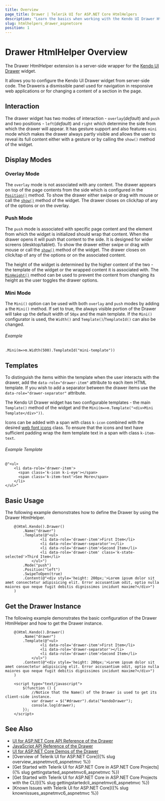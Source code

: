 ```yaml
---
title: Overview
page_title: Drawer | Telerik UI for ASP.NET Core HtmlHelpers
description: "Learn the basics when working with the Kendo UI Drawer HtmlHelper for ASP.NET Core (MVC 6 or ASP.NET Core MVC)."
slug: htmlhelpers_drawer_aspnetcore
position: 1
---
```


# Drawer HtmlHelper Overview

The Drawer HtmlHelper extension is a server-side wrapper for the [Kendo UI Drawer](https://demos.telerik.com/kendo-ui/drawer/index) widget.

It allows you to configure the Kendo UI Drawer widget from server-side code. The Draweris a dismissible panel used for navigation in responsive web applications or for changing a content of a section in the page.

## Interaction

The drawer widget has two modes of interaction - `overlay`(*default*) and `push` and two positions - `left`(*default*) and `right` which determine the side from which the drawer will appear. It has gesture support and also features `mini` mode which makes the drawer always partly visible and allows the user to reveal its full content either with a gesture or by calling the `show()` method of the widget.

## Display Modes

### Overlay Mode

The `overlay` mode is not associated with any content. The drawer appears on top of the page contents from the side which is configured in the [`Position()`](/api/drawer) method. To show the drawer either swipe or drag with mouse or call the [`show()`](https://docs.telerik.com/kendo-ui/api/javascript/ui/drawer/methods/show) method of the widget. The drawer closes on click/tap of any of the options or on the overlay.

### Push Mode

The `push` mode is associated with specific page content and the element from which the widget is initialized should wrap that content. When the drawer opens it will push that content to the side. It is designed for wider screens (desktop/tablet). To show the drawer either swipe or drag with mouse or call the [`show()`](https://docs.telerik.com/kendo-ui/api/javascript/ui/drawer/methods/show) method of the widget. The drawer closes on click/tap of any of the options or on the associated content.

The height of the widget is determined by the higher content of the two - the template of the widget or the wrapped content it is associated with. The [`MinHeight()`](/api/drawer) method can be used to prevent the content from changing its height as the user toggles the drawer options.

### Mini Mode

The `Mini()` option can be used with both `overlay` and `push` modes by adding a the `Mini()` method. If set to true, the always visible portion of the Drawer will take up the default width of `50px` and the main template. If the `Mini()` configurator is used, the `Width()` and `Template()`/`TemplateId()` can also be changed.

###### Example

    .Mini(m=>m.Width(500).TemplateId("mini-template"))

## Templates

To distinguish the items within the template when the user interacts with the drawer, add the `data-role="drawer-item"` attribute to each item HTML template. If you wish to add a separator between the drawer items use the `data-role="drawer-separator"` attribute.

The Kendo UI Drawer widget has two configurable templates - the main `Template()` method of the widget and the `Mini(m=>m.Template("<div>Mini Template</div>"))`.

Icons can be added with a span with class `k-icon` combined with the desired [web font icons](https://docs.telerik.com/kendo-ui/styles-and-layout/icons-web#list-of-font-icons) class. To ensure that the icons and text have sufficient padding wrap the item template text in a span with class `k-item-text`.

###### Example Template

    @"<ul>
        <li data-role='drawer-item'>
          <span class='k-icon k-i-eye'></span>
          <span class='k-item-text'>See More</span>
        </li>
    </ul>"

## Basic Usage

The following example demonstrates how to define the Drawer by using the Drawer HtmlHelper.

```Razor
    @(Html.Kendo().Drawer()
        .Name("drawer")
        .Template(@"<ul>
                <li data-role='drawer-item'>First Item</li>
                <li data-role='drawer-separator'></li>
                <li data-role='drawer-item'>Second Item</li>
                <li data-role='drawer-item' class='k-state-selected'>Third Item</li>
            </ul>")
        .Mode("push")
        .Position("left")
        .SwipeToOpen(true)
        .Content(@"<div style='height: 200px;'>Lorem ipsum dolor sit amet consectetur adipisicing elit. Error accusantium odit, optio nulla maiores quo neque fugit debitis dignissimos incidunt maxime?</div>")
    )
```

## Get the Drawer Instance

The following example demonstrates the basic configuration of the Drawer HtmlHelper and how to get the Drawer instance.

```Razor
    @(Html.Kendo().Drawer()
        .Name("drawer")
        .Template(@"<ul>
                <li data-role='drawer-item'>First Item</li>
                <li data-role='drawer-separator'></li>
                <li data-role='drawer-item'>Second Item</li>
            </ul>")
        .Content(@"<div style='height: 200px;'>Lorem ipsum dolor sit amet consectetur adipisicing elit. Error accusantium odit, optio nulla maiores quo neque fugit debitis dignissimos incidunt maxime?</div>")
    )

    <script type="text/javascript">
        $(function () {
            //Notice that the Name() of the Drawer is used to get its client-side instance.
            var drawer = $("#drawer").data("kendoDrawer");
            console.log(drawer);
        });
    </script>
```

## See Also

* [UI for ASP.NET Core API Reference of the Drawer](/api/drawer)
* [JavaScript API Reference of the Drawer](https://docs.telerik.com/kendo-ui/api/javascript/ui/drawer)
* [UI for ASP.NET Core Demos of the Drawer](https://demos.telerik.com/aspnet-core/drawer/index)
* [Overview of Telerik UI for ASP.NET Core]({% slug overview_aspnetmvc6_aspnetmvc %})
* [Get Started with Telerik UI for ASP.NET Core in ASP.NET Core Projects]({% slug gettingstarted_aspnetmvc6_aspnetmvc %})
* [Get Started with Telerik UI for ASP.NET Core in ASP.NET Core Projects with the CLI]({% slug gettingstartedcli_aspnetmvc6_aspnetmvc %})
* [Known Issues with Telerik UI for ASP.NET Core]({% slug knownissues_aspnetmvc6_aspnetmvc %})
